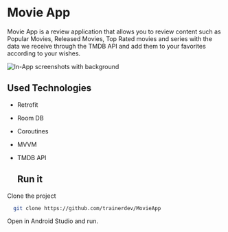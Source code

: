 
# Movie App

Movie App is a review application that allows you to review content such as
Popular Movies, Released Movies, Top Rated movies and series with the data we 
receive through the TMDB API and add them to your favorites according to your wishes.



  ![In-App screenshots with background](https://i.hizliresim.com/gzdny0q.png)
  
  
  
## Used Technologies

- Retrofit
- Room DB
- Coroutines
- MVVM
- TMDB API

  ## Run it

Clone the project

```bash
  git clone https://github.com/trainerdev/MovieApp
```

Open in Android Studio and run.
